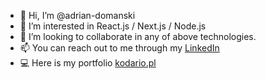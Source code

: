 - 👋 Hi, I’m @adrian-domanski
- 👀 I’m interested in React.js / Next.js / Node.js
- 💞️ I’m looking to collaborate in any of above technologies.
- 📫 You can reach out to me through my [LinkedIn](https://www.linkedin.com/in/adrian-domanski-dev/)
- 💻 Here is my portfolio [kodario.pl](https://kodario.pl/)
<!---
adrian-domanski/adrian-domanski is a ✨ special ✨ repository because its `README.md` (this file) appears on your GitHub profile.
You can click the Preview link to take a look at your changes.
--->
